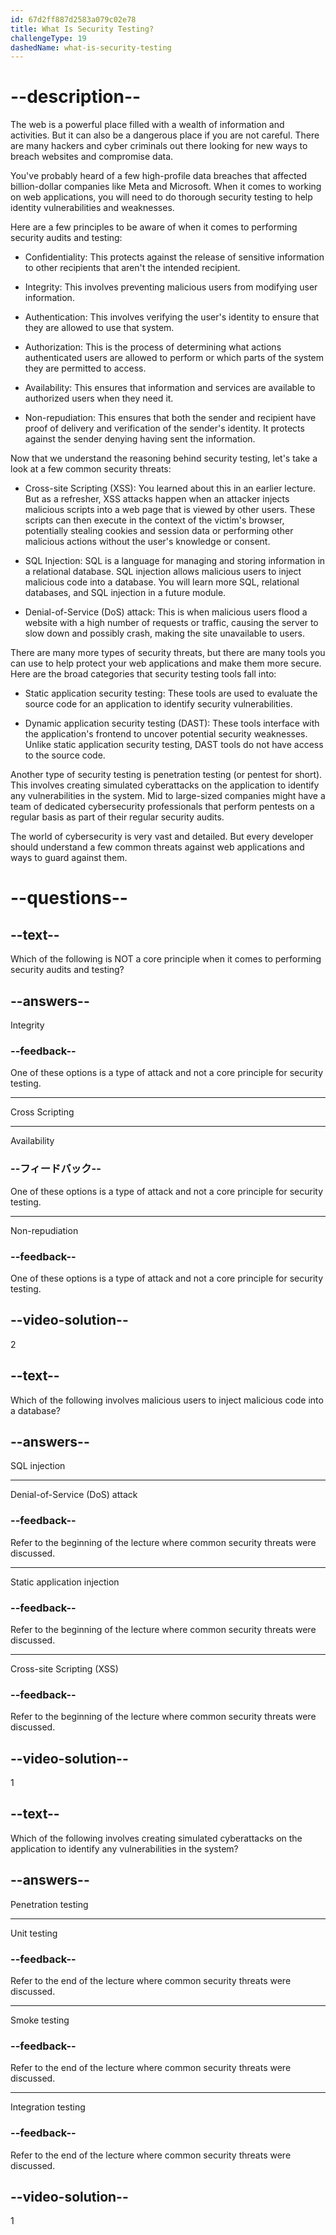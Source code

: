```yaml
---
id: 67d2ff887d2583a079c02e78
title: What Is Security Testing?
challengeType: 19
dashedName: what-is-security-testing
---
```


# --description--

The web is a powerful place filled with a wealth of information and activities. But it can also be a dangerous place if you are not careful. There are many hackers and cyber criminals out there looking for new ways to breach websites and compromise data.

You've probably heard of a few high-profile data breaches that affected billion-dollar companies like Meta and Microsoft. When it comes to working on web applications, you will need to do thorough security testing to help identity vulnerabilities and weaknesses.

Here are a few principles to be aware of when it comes to performing security audits and testing:

- Confidentiality: This protects against the release of sensitive information to other recipients that aren't the intended recipient.

- Integrity: This involves preventing malicious users from modifying user information.

- Authentication: This involves verifying the user's identity to ensure that they are allowed to use that system.

- Authorization: This is the process of determining what actions authenticated users are allowed to perform or which parts of the system they are permitted to access.

- Availability: This ensures that information and services are available to authorized users when they need it.

- Non-repudiation: This ensures that both the sender and recipient have proof of delivery and verification of the sender's identity. It protects against the sender denying having sent the information.

Now that we understand the reasoning behind security testing, let's take a look at a few common security threats:

- Cross-site Scripting (XSS): You learned about this in an earlier lecture. But as a refresher, XSS attacks happen when an attacker injects malicious scripts into a web page that is viewed by other users. These scripts can then execute in the context of the victim's browser, potentially stealing cookies and session data or performing other malicious actions without the user's knowledge or consent.

- SQL Injection: SQL is a language for managing and storing information in a relational database. SQL injection allows malicious users to inject malicious code into a database. You will learn more SQL, relational databases, and SQL injection in a future module.

- Denial-of-Service (DoS) attack: This is when malicious users flood a website with a high number of requests or traffic, causing the server to slow down and possibly crash, making the site unavailable to users.

There are many more types of security threats, but there are many tools you can use to help protect your web applications and make them more secure. Here are the broad categories that security testing tools fall into:

- Static application security testing: These tools are used to evaluate the source code for an application to identify security vulnerabilities.

- Dynamic application security testing (DAST): These tools interface with the application's frontend to uncover potential security weaknesses. Unlike static application security testing, DAST tools do not have access to the source code.

Another type of security testing is penetration testing (or pentest for short). This involves creating simulated cyberattacks on the application to identify any vulnerabilities in the system. Mid to large-sized companies might have a team of dedicated cybersecurity professionals that perform pentests on a regular basis as part of their regular security audits.

The world of cybersecurity is very vast and detailed. But every developer should understand a few common threats against web applications and ways to guard against them.

# --questions--

## --text--

Which of the following is NOT a core principle when it comes to performing security audits and testing?

## --answers--

Integrity

### --feedback--

One of these options is a type of attack and not a core principle for security testing.

---

Cross Scripting

---

Availability

### --フィードバック--

One of these options is a type of attack and not a core principle for security testing.

---

Non-repudiation

### --feedback--

One of these options is a type of attack and not a core principle for security testing.

## --video-solution--

2

## --text--

Which of the following involves malicious users to inject malicious code into a database?

## --answers--

SQL injection

---

Denial-of-Service (DoS) attack

### --feedback--

Refer to the beginning of the lecture where common security threats were discussed.

---

Static application injection

### --feedback--

Refer to the beginning of the lecture where common security threats were discussed.

---

Cross-site Scripting (XSS)

### --feedback--

Refer to the beginning of the lecture where common security threats were discussed.

## --video-solution--

1

## --text--

Which of the following involves creating simulated cyberattacks on the application to identify any vulnerabilities in the system?

## --answers--

Penetration testing

---

Unit testing

### --feedback--

Refer to the end of the lecture where common security threats were discussed.

---

Smoke testing

### --feedback--

Refer to the end of the lecture where common security threats were discussed.

---

Integration testing

### --feedback--

Refer to the end of the lecture where common security threats were discussed.

## --video-solution--

1
